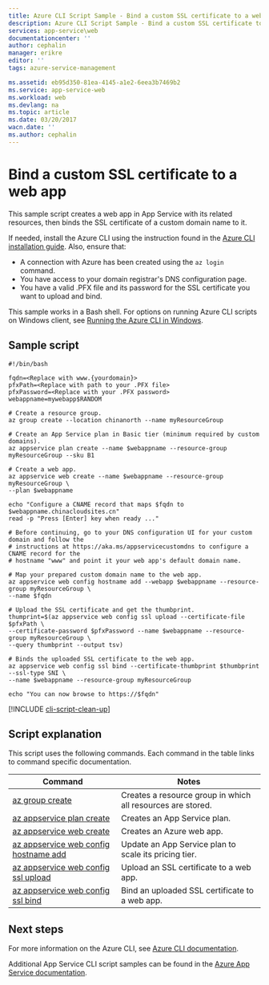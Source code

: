 ```yaml
---
title: Azure CLI Script Sample - Bind a custom SSL certificate to a web app | Azure
description: Azure CLI Script Sample - Bind a custom SSL certificate to a web app
services: app-service\web
documentationcenter: ''
author: cephalin
manager: erikre
editor: ''
tags: azure-service-management

ms.assetid: eb95d350-81ea-4145-a1e2-6eea3b7469b2
ms.service: app-service-web
ms.workload: web
ms.devlang: na
ms.topic: article
ms.date: 03/20/2017
wacn.date: ''
ms.author: cephalin
---
```


# Bind a custom SSL certificate to a web app

This sample script creates a web app in App Service with its related resources, then binds the SSL certificate of a custom domain name to it. 

If needed, install the Azure CLI using the instruction found in the [Azure CLI installation guide](https://docs.microsoft.com/cli/azure/install-azure-cli). Also, ensure that:

- A connection with Azure has been created using the `az login` command.
- You have access to your domain registrar's DNS configuration page.
- You have a valid .PFX file and its password for the SSL certificate you want to upload and bind.

This sample works in a Bash shell. For options on running Azure CLI scripts on Windows client, see [Running the Azure CLI in Windows](../../virtual-machines/virtual-machines-windows-cli-options.md).

## Sample script

```
#!/bin/bash

fqdn=<Replace with www.{yourdomain}>
pfxPath=<Replace with path to your .PFX file>
pfxPassword=<Replace with your .PFX password>
webappname=mywebapp$RANDOM

# Create a resource group.
az group create --location chinanorth --name myResourceGroup

# Create an App Service plan in Basic tier (minimum required by custom domains).
az appservice plan create --name $webappname --resource-group myResourceGroup --sku B1

# Create a web app.
az appservice web create --name $webappname --resource-group myResourceGroup \
--plan $webappname

echo "Configure a CNAME record that maps $fqdn to $webappname.chinacloudsites.cn"
read -p "Press [Enter] key when ready ..."

# Before continuing, go to your DNS configuration UI for your custom domain and follow the 
# instructions at https://aka.ms/appservicecustomdns to configure a CNAME record for the 
# hostname "www" and point it your web app's default domain name.

# Map your prepared custom domain name to the web app.
az appservice web config hostname add --webapp $webappname --resource-group myResourceGroup \
--name $fqdn

# Upload the SSL certificate and get the thumbprint.
thumprint=$(az appservice web config ssl upload --certificate-file $pfxPath \
--certificate-password $pfxPassword --name $webappname --resource-group myResourceGroup \
--query thumbprint --output tsv)

# Binds the uploaded SSL certificate to the web app.
az appservice web config ssl bind --certificate-thumbprint $thumbprint --ssl-type SNI \
--name $webappname --resource-group myResourceGroup

echo "You can now browse to https://$fqdn"
```

[!INCLUDE [cli-script-clean-up](../../includes/cli-script-clean-up.md)]

## Script explanation

This script uses the following commands. Each command in the table links to command specific documentation.

| Command | Notes |
|---|---|
| [az group create](https://docs.microsoft.com/cli/azure/group#create) | Creates a resource group in which all resources are stored. |
| [az appservice plan create](https://docs.microsoft.com/cli/azure/appservice/plan#create) | Creates an App Service plan. |
| [az appservice web create](https://docs.microsoft.com/cli/azure/appservice/web#delete) | Creates an Azure web app. |
| [az appservice web config hostname add](https://docs.microsoft.com/cli/azure/appservice/web/config/hostname#add) | Update an App Service plan to scale its pricing tier. |
| [az appservice web config ssl upload](https://docs.microsoft.com/cli/azure/appservice/web/config/ssl#upload) | Upload an SSL certificate to a web app. |
| [az appservice web config ssl bind](https://docs.microsoft.com/cli/azure/appservice/web/config/ssl#bind) | Bind an uploaded SSL certificate to a web app. |

## Next steps

For more information on the Azure CLI, see [Azure CLI documentation](https://docs.microsoft.com/cli/azure/overview).

Additional App Service CLI script samples can be found in the [Azure App Service documentation](../app-service-cli-samples.md).